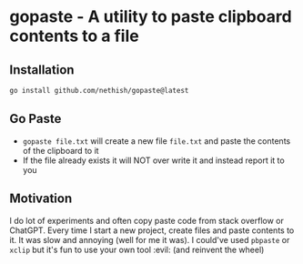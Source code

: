 # gopaste - A utility to paste clipboard contents to a file

## Installation
```bash
go install github.com/nethish/gopaste@latest
```

## Go Paste
* `gopaste file.txt` will create a new file `file.txt` and paste the contents of the clipboard to it
* If the file already exists it will NOT over write it and instead report it to you

## Motivation
I do lot of experiments and often copy paste code from stack overflow or ChatGPT. Every time I start a new project, create files and paste contents to it.
It was slow and annoying (well for me it was). 
I could've used `pbpaste` or `xclip` but it's fun to use your own tool :evil: (and reinvent the wheel)

